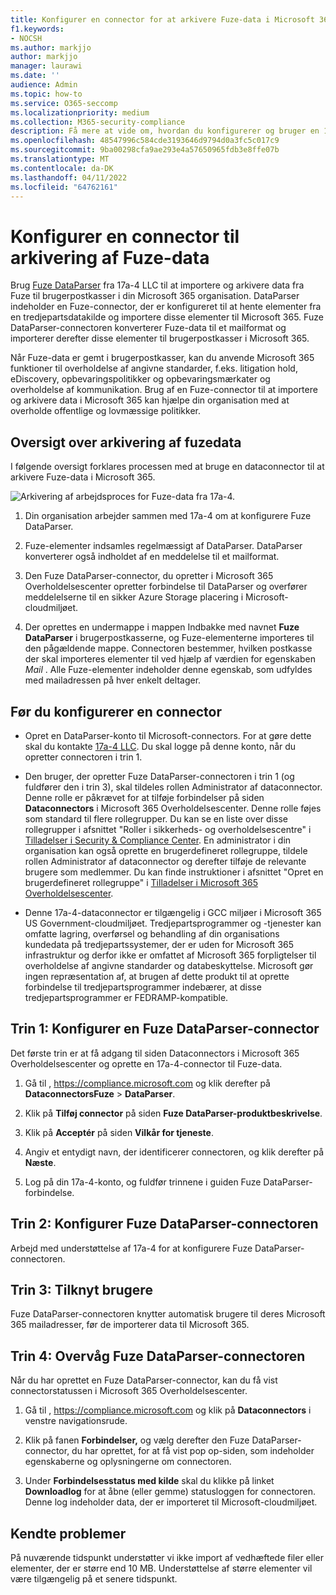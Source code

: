 ```yaml
---
title: Konfigurer en connector for at arkivere Fuze-data i Microsoft 365
f1.keywords:
- NOCSH
ms.author: markjjo
author: markjjo
manager: laurawi
ms.date: ''
audience: Admin
ms.topic: how-to
ms.service: O365-seccomp
ms.localizationpriority: medium
ms.collection: M365-security-compliance
description: Få mere at vide om, hvordan du konfigurerer og bruger en 17a-4 Fuze DataParser-connector til at importere og arkivere Fuze-data i Microsoft 365.
ms.openlocfilehash: 48547996c584cde3193646d9794d0a3fc5c017c9
ms.sourcegitcommit: 9ba00298cfa9ae293e4a57650965fdb3e8ffe07b
ms.translationtype: MT
ms.contentlocale: da-DK
ms.lasthandoff: 04/11/2022
ms.locfileid: "64762161"
---
```

# <a name="set-up-a-connector-to-archive-fuze-data"></a>Konfigurer en connector til arkivering af Fuze-data

Brug [Fuze DataParser](https://www.17a-4.com/fuze-dataparser/) fra 17a-4 LLC til at importere og arkivere data fra Fuze til brugerpostkasser i din Microsoft 365 organisation. DataParser indeholder en Fuze-connector, der er konfigureret til at hente elementer fra en tredjepartsdatakilde og importere disse elementer til Microsoft 365. Fuze DataParser-connectoren konverterer Fuze-data til et mailformat og importerer derefter disse elementer til brugerpostkasser i Microsoft 365.

Når Fuze-data er gemt i brugerpostkasser, kan du anvende Microsoft 365 funktioner til overholdelse af angivne standarder, f.eks. litigation hold, eDiscovery, opbevaringspolitikker og opbevaringsmærkater og overholdelse af kommunikation. Brug af en Fuze-connector til at importere og arkivere data i Microsoft 365 kan hjælpe din organisation med at overholde offentlige og lovmæssige politikker.

## <a name="overview-of-archiving-fuze-data"></a>Oversigt over arkivering af fuzedata

I følgende oversigt forklares processen med at bruge en dataconnector til at arkivere Fuze-data i Microsoft 365.

![Arkivering af arbejdsproces for Fuze-data fra 17a-4.](../media/FuzeDataParserConnectorWorkflow.png)

1. Din organisation arbejder sammen med 17a-4 om at konfigurere Fuze DataParser.

2. Fuze-elementer indsamles regelmæssigt af DataParser. DataParser konverterer også indholdet af en meddelelse til et mailformat.

3. Den Fuze DataParser-connector, du opretter i Microsoft 365 Overholdelsescenter opretter forbindelse til DataParser og overfører meddelelserne til en sikker Azure Storage placering i Microsoft-cloudmiljøet.

4. Der oprettes en undermappe i mappen Indbakke med navnet **Fuze DataParser** i brugerpostkasserne, og Fuze-elementerne importeres til den pågældende mappe. Connectoren bestemmer, hvilken postkasse der skal importeres elementer til ved hjælp af værdien for egenskaben *Mail* . Alle Fuze-elementer indeholder denne egenskab, som udfyldes med mailadressen på hver enkelt deltager.

## <a name="before-you-set-up-a-connector"></a>Før du konfigurerer en connector

- Opret en DataParser-konto til Microsoft-connectors. For at gøre dette skal du kontakte [17a-4 LLC](https://www.17a-4.com/contact/). Du skal logge på denne konto, når du opretter connectoren i trin 1.

- Den bruger, der opretter Fuze DataParser-connectoren i trin 1 (og fuldfører den i trin 3), skal tildeles rollen Administrator af dataconnector. Denne rolle er påkrævet for at tilføje forbindelser på siden **Dataconnectors** i Microsoft 365 Overholdelsescenter. Denne rolle føjes som standard til flere rollegrupper. Du kan se en liste over disse rollegrupper i afsnittet "Roller i sikkerheds- og overholdelsescentre" i [Tilladelser i Security & Compliance Center](../security/office-365-security/permissions-in-the-security-and-compliance-center.md#roles-in-the-security--compliance-center). En administrator i din organisation kan også oprette en brugerdefineret rollegruppe, tildele rollen Administrator af dataconnector og derefter tilføje de relevante brugere som medlemmer. Du kan finde instruktioner i afsnittet "Opret en brugerdefineret rollegruppe" i [Tilladelser i Microsoft 365 Overholdelsescenter](microsoft-365-compliance-center-permissions.md#create-a-custom-role-group).

- Denne 17a-4-dataconnector er tilgængelig i GCC miljøer i Microsoft 365 US Government-cloudmiljøet. Tredjepartsprogrammer og -tjenester kan omfatte lagring, overførsel og behandling af din organisations kundedata på tredjepartssystemer, der er uden for Microsoft 365 infrastruktur og derfor ikke er omfattet af Microsoft 365 forpligtelser til overholdelse af angivne standarder og databeskyttelse. Microsoft gør ingen repræsentation af, at brugen af dette produkt til at oprette forbindelse til tredjepartsprogrammer indebærer, at disse tredjepartsprogrammer er FEDRAMP-kompatible.

## <a name="step-1-set-up-a-fuze-dataparser-connector"></a>Trin 1: Konfigurer en Fuze DataParser-connector

Det første trin er at få adgang til siden Dataconnectors i Microsoft 365 Overholdelsescenter og oprette en 17a-4-connector til Fuze-data.

1. Gå til , <https://compliance.microsoft.com> og klik derefter på **DataconnectorsFuze** >  **DataParser**.

2. Klik på **Tilføj connector** på siden **Fuze DataParser-produktbeskrivelse**.

3. Klik på **Acceptér** på siden **Vilkår for tjeneste**.

4. Angiv et entydigt navn, der identificerer connectoren, og klik derefter på **Næste**.

5. Log på din 17a-4-konto, og fuldfør trinnene i guiden Fuze DataParser-forbindelse.

## <a name="step-2-configure-the-fuze-dataparser-connector"></a>Trin 2: Konfigurer Fuze DataParser-connectoren

Arbejd med understøttelse af 17a-4 for at konfigurere Fuze DataParser-connectoren.

## <a name="step-3-map-users"></a>Trin 3: Tilknyt brugere

Fuze DataParser-connectoren knytter automatisk brugere til deres Microsoft 365 mailadresser, før de importerer data til Microsoft 365.

## <a name="step-4-monitor-the-fuze-dataparser-connector"></a>Trin 4: Overvåg Fuze DataParser-connectoren

Når du har oprettet en Fuze DataParser-connector, kan du få vist connectorstatussen i Microsoft 365 Overholdelsescenter.

1. Gå til , <https://compliance.microsoft.com> og klik på **Dataconnectors** i venstre navigationsrude.

2. Klik på fanen **Forbindelser,** og vælg derefter den Fuze DataParser-connector, du har oprettet, for at få vist pop op-siden, som indeholder egenskaberne og oplysningerne om connectoren.

3. Under **Forbindelsesstatus med kilde** skal du klikke på linket **Downloadlog** for at åbne (eller gemme) statusloggen for connectoren. Denne log indeholder data, der er importeret til Microsoft-cloudmiljøet.

## <a name="known-issues"></a>Kendte problemer

På nuværende tidspunkt understøtter vi ikke import af vedhæftede filer eller elementer, der er større end 10 MB. Understøttelse af større elementer vil være tilgængelig på et senere tidspunkt.
